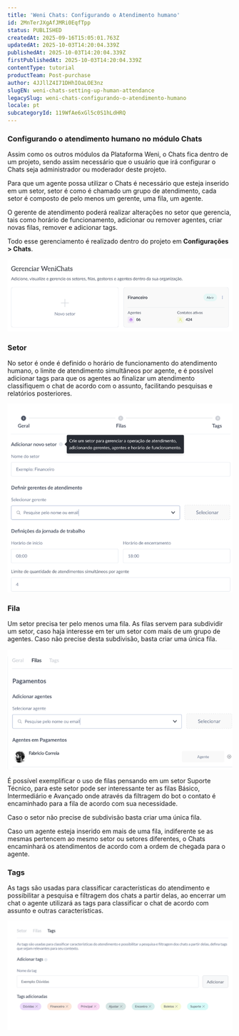 ```yaml
---
title: 'Weni Chats: Configurando o Atendimento humano'
id: 2MnTerJXgAfJMRi0EqfTpp
status: PUBLISHED
createdAt: 2025-09-16T15:05:01.763Z
updatedAt: 2025-10-03T14:20:04.339Z
publishedAt: 2025-10-03T14:20:04.339Z
firstPublishedAt: 2025-10-03T14:20:04.339Z
contentType: tutorial
productTeam: Post-purchase
author: 4JJllZ4I71DHhIOaLOE3nz
slugEN: weni-chats-setting-up-human-attendance
legacySlug: weni-chats-configurando-o-atendimento-humano
locale: pt
subcategoryId: 119WfAe6xGl5c0S1hLdHRQ
---
```


### Configurando o atendimento humano no módulo Chats

Assim como os outros módulos da Plataforma Weni, o Chats fica dentro de um projeto, sendo assim necessário que o usuário que irá configurar o Chats seja administrador ou moderador deste projeto.

Para que um agente possa utilizar o Chats é necessário que esteja inserido em um setor, setor é como é chamado um grupo de atendimento, cada setor é composto de pelo menos um gerente, uma fila, um agente.

O gerente de atendimento poderá realizar alterações no setor que gerencia, tais como horário de funcionamento, adicionar ou remover agentes, criar novas filas, remover e adicionar tags.

Todo esse gerenciamento é realizado dentro do projeto em **Configurações > Chats**.

![](https://raw.githubusercontent.com/vtexdocs/help-center-content/refs/heads/main/docs/pt/tutorials/weni-by-vtex/configura%C3%A7%C3%B5es-weni/weni-chats-configurando-o-atendimento-humano_1.png)

### **Setor**

No setor é onde é definido o horário de funcionamento do atendimento humano, o limite de atendimento simultâneos por agente, e é possível adicionar tags para que os agentes ao finalizar um atendimento classifiquem o chat de acordo com o assunto, facilitando pesquisas e relatórios posteriores.

![](https://raw.githubusercontent.com/vtexdocs/help-center-content/refs/heads/main/docs/pt/tutorials/weni-by-vtex/configura%C3%A7%C3%B5es-weni/weni-chats-configurando-o-atendimento-humano_2.png)

### **Fila**

Um setor precisa ter pelo menos uma fila. As filas servem para subdividir um setor, caso haja interesse em ter um setor com mais de um grupo de agentes. Caso não precise desta subdivisão, basta criar uma única fila. 

![](https://raw.githubusercontent.com/vtexdocs/help-center-content/refs/heads/main/docs/pt/tutorials/weni-by-vtex/configura%C3%A7%C3%B5es-weni/weni-chats-configurando-o-atendimento-humano_3.png)

É possível exemplificar o uso de filas pensando em um setor Suporte Técnico, para este setor pode ser interessante ter as filas Básico, Intermediário e Avançado onde através da filtragem do bot o contato é encaminhado para a fila de acordo com sua necessidade. 

Caso o setor não precise de subdivisão basta criar uma única fila.

Caso um agente esteja inserido em mais de uma fila, indiferente se as mesmas pertencem ao mesmo setor ou setores diferentes, o Chats encaminhará os atendimentos de acordo com a ordem de chegada para o agente. 

### **Tags**

As tags são usadas para classificar características do atendimento e possibilitar a pesquisa e filtragem dos chats a partir delas, ao encerrar um chat o agente utilizará as tags para classificar o chat de acordo com assunto e outras características.

![](https://raw.githubusercontent.com/vtexdocs/help-center-content/refs/heads/main/docs/pt/tutorials/weni-by-vtex/configura%C3%A7%C3%B5es-weni/weni-chats-configurando-o-atendimento-humano_4.png)
